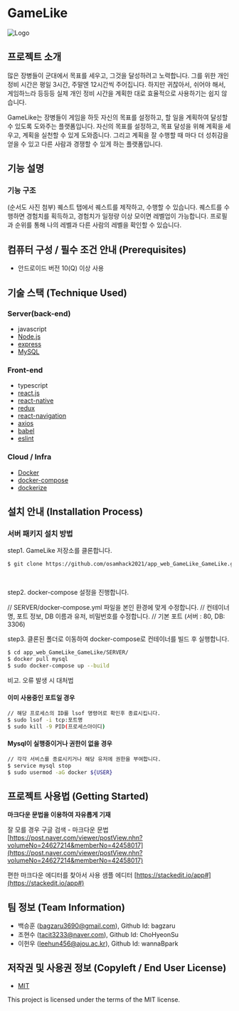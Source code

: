 # GameLike
![Logo](https://raw.githubusercontent.com/osamhack2021/app_web_GameLike_GameLike/master/logo.png?token=AFO66GTBZHV776LQYFH47LLBOYQOI)

## 프로젝트 소개
 많은 장병들이 군대에서 목표를 세우고, 그것을 달성하려고 노력합니다. 그를 위한 개인 정비 시간은 평일 3시간, 주말엔 12시간씩 주어집니다. 하지만 귀찮아서, 쉬어야 해서, 게임하느라 등등등 실제 개인 정비 시간을 계획한 대로 효율적으로 사용하기는 쉽지 않습니다. 
 
 GameLike는 장병들이 게임을 하듯 자신의 목표를 설정하고, 할 일을 계획하여 달성할 수 있도록 도와주는 플랫폼입니다. 자신의 목표를 설정하고, 목표 달성을 위해 계획을 세우고, 계획을 실천할 수 있게 도와줍니다. 그리고 계획을 잘 수행할 때 마다 더 성취감을 얻을 수 있고 다른 사람과 경쟁할 수 있게 하는 플랫폼입니다.


## 기능 설명
### 기능 구조

(순서도 사진 첨부)
 퀘스트 탭에서 퀘스트를 제작하고, 수행할 수 있습니다.
 퀘스트를 수행하면 경험치를 획득하고, 경험치가 일정량 이상 모이면 레벨업이 가능합니다.
 프로필과 순위를 통해 나의 레벨과 다른 사람의 레벨을 확인할 수 있습니다.
 

## 컴퓨터 구성 / 필수 조건 안내 (Prerequisites)
* 안드로이드 버전 10(Q) 이상 사용

## 기술 스택 (Technique Used) 
### Server(back-end)
 - javascript
 - [Node.js](https://nodejs.org/ko/)
 - [express](https://expressjs.com/ko/)
 - [MySQL](https://www.mysql.com/)
 
### Front-end
 - typescript
 - [react.js](https://reactjs.org/)
 - [react-native](https://reactnative.dev/)
 - [redux](https://ko.redux.js.org/)
 - [react-navigation](https://reactnavigation.org/)
 - [axios](https://axios-http.com/)
 - [babel](https://babeljs.io/)
 - [eslint](https://eslint.org/)
 
### Cloud / Infra
 - [Docker](https://www.docker.com/)
 - [docker-compose](https://github.com/docker/compose)
 - [dockerize](https://github.com/jwilder/dockerize)

## 설치 안내 (Installation Process)

### 서버 패키지 설치 방법

<p>step1. GameLike 저장소를 클론합니다.</p>


```bash
$ git clone https://github.com/osamhack2021/app_web_GameLike_GameLike.git
```
<br>
<p>step2. docker-compose 설정을 진행합니다.</p>

// SERVER/docker-compose.yml 파일을 본인 환경에 맞게 수정합니다.
// 컨테이너 명, 포트 정보, DB 이름과 유저, 비밀번호를 수정합니다.
// 기본 포트 (서버 : 80, DB: 3306)
<br>

<p>step3. 클론된 폴더로 이동하여 docker-compose로 컨테이너를 빌드 후 실행합니다.</p>

```bash
$ cd app_web_GameLike_GameLike/SERVER/
$ docker pull mysql
$ sudo docker-compose up --build
```

<p>비고. 오류 발생 시 대처법</p>

#### 이미 사용중인 포트일 경우
```bash
// 해당 프로세스의 ID를 lsof 명령어로 확인후 종료시킵니다.
$ sudo lsof -i tcp:포트명
$ sudo kill -9 PID(프로세스아이디)
```
#### Mysql이 실행중이거나 권한이 없을 경우
```bash
// 각각 서비스를 종료시키거나 해당 유저에 권한을 부여합니다.
$ service mysql stop
$ sudo usermod -aG docker ${USER}
```

## 프로젝트 사용법 (Getting Started)
**마크다운 문법을 이용하여 자유롭게 기재**

잘 모를 경우
구글 검색 - 마크다운 문법
[https://post.naver.com/viewer/postView.nhn?volumeNo=24627214&memberNo=42458017](https://post.naver.com/viewer/postView.nhn?volumeNo=24627214&memberNo=42458017)

 편한 마크다운 에디터를 찾아서 사용
 샘플 에디터 [https://stackedit.io/app#](https://stackedit.io/app#)
 
## 팀 정보 (Team Information)
- 백승훈 (bagzaru3690@gmail.com), Github Id: bagzaru
- 조현수 (tacit3233@naver.com), Github Id: ChoHyeonSu
- 이헌우 (leehun456@ajou.ac.kr), Github Id: wannaBpark

## 저작권 및 사용권 정보 (Copyleft / End User License)
 * [MIT](https://github.com/osamhack2021/app_web_GameLike_GameLike/blob/master/license.md)

This project is licensed under the terms of the MIT license.
